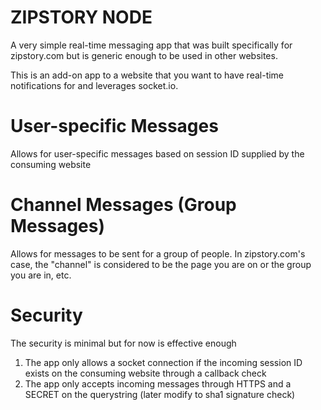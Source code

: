 # ZIPSTORY NODE
A very simple real-time messaging app that was built specifically for zipstory.com 
but is generic enough to be used in other websites. 

This is an add-on app to a website that you want to have real-time notifications for and leverages socket.io.
# User-specific Messages
Allows for user-specific messages based on session ID supplied by the consuming website
# Channel Messages (Group Messages)
Allows for messages to be sent for a group of people. In zipstory.com's case, 
the "channel" is considered to be the page you are on or the group you are in, etc.
# Security
The security is minimal but for now is effective enough
  1. The app only allows a socket connection if the incoming session ID exists on the consuming website through a callback check
  2. The app only accepts incoming messages through HTTPS and a SECRET on the querystring (later modify to sha1 signature check)